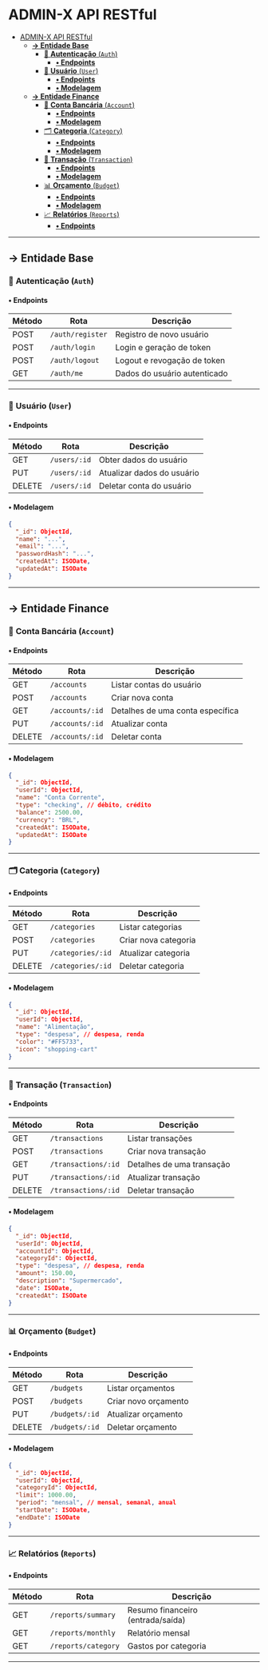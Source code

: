 # ADMIN-X API RESTful

- [ADMIN-X API RESTful](#admin-x-api-restful)
  - [**-\> Entidade Base**](#--entidade-base)
    - [🔐 **Autenticação** (`Auth`)](#-autenticação-auth)
      - [**• Endpoints**](#-endpoints)
    - [👤 **Usuário** (`User`)](#-usuário-user)
      - [**• Endpoints**](#-endpoints-1)
      - [**• Modelagem**](#-modelagem)
  - [**-\> Entidade Finance**](#--entidade-finance)
    - [🏦 **Conta Bancária** (`Account`)](#-conta-bancária-account)
      - [**• Endpoints**](#-endpoints-2)
      - [**• Modelagem**](#-modelagem-1)
    - [🗂️ **Categoria** (`Category`)](#️-categoria-category)
      - [**• Endpoints**](#-endpoints-3)
      - [**• Modelagem**](#-modelagem-2)
    - [💸 **Transação** (`Transaction`)](#-transação-transaction)
      - [**• Endpoints**](#-endpoints-4)
      - [**• Modelagem**](#-modelagem-3)
    - [📊 **Orçamento** (`Budget`)](#-orçamento-budget)
      - [**• Endpoints**](#-endpoints-5)
      - [**• Modelagem**](#-modelagem-4)
    - [📈 **Relatórios** (`Reports`)](#-relatórios-reports)
      - [**• Endpoints**](#-endpoints-6)

---

## **-> Entidade Base**

### 🔐 **Autenticação** (`Auth`)

#### **• Endpoints**

| Método | Rota             | Descrição                    |
| ------ | ---------------- | ---------------------------- |
| POST   | `/auth/register` | Registro de novo usuário     |
| POST   | `/auth/login`    | Login e geração de token     |
| POST   | `/auth/logout`   | Logout e revogação de token  |
| GET    | `/auth/me`       | Dados do usuário autenticado |

---

### 👤 **Usuário** (`User`)

#### **• Endpoints**

| Método | Rota         | Descrição                  |
| ------ | ------------ | -------------------------- |
| GET    | `/users/:id` | Obter dados do usuário     |
| PUT    | `/users/:id` | Atualizar dados do usuário |
| DELETE | `/users/:id` | Deletar conta do usuário   |

#### **• Modelagem**

```json
{
  "_id": ObjectId,
  "name": "...",
  "email": "...",
  "passwordHash": "...",
  "createdAt": ISODate,
  "updatedAt": ISODate
}
```

---

## **-> Entidade Finance**

### 🏦 **Conta Bancária** (`Account`)

#### **• Endpoints**

| Método | Rota            | Descrição                        |
| ------ | --------------- | -------------------------------- |
| GET    | `/accounts`     | Listar contas do usuário         |
| POST   | `/accounts`     | Criar nova conta                 |
| GET    | `/accounts/:id` | Detalhes de uma conta específica |
| PUT    | `/accounts/:id` | Atualizar conta                  |
| DELETE | `/accounts/:id` | Deletar conta                    |

#### **• Modelagem**

```json
{
  "_id": ObjectId,
  "userId": ObjectId,
  "name": "Conta Corrente",
  "type": "checking", // débito, crédito
  "balance": 2500.00,
  "currency": "BRL",
  "createdAt": ISODate,
  "updatedAt": ISODate
}

```

---

### 🗂️ **Categoria** (`Category`)

#### **• Endpoints**

| Método | Rota              | Descrição            |
| ------ | ----------------- | -------------------- |
| GET    | `/categories`     | Listar categorias    |
| POST   | `/categories`     | Criar nova categoria |
| PUT    | `/categories/:id` | Atualizar categoria  |
| DELETE | `/categories/:id` | Deletar categoria    |

#### **• Modelagem**

```json
{
  "_id": ObjectId,
  "userId": ObjectId,
  "name": "Alimentação",
  "type": "despesa", // despesa, renda
  "color": "#FF5733",
  "icon": "shopping-cart"
}
```

---

### 💸 **Transação** (`Transaction`)

#### **• Endpoints**

| Método | Rota                | Descrição                 |
| ------ | ------------------- | ------------------------- |
| GET    | `/transactions`     | Listar transações         |
| POST   | `/transactions`     | Criar nova transação      |
| GET    | `/transactions/:id` | Detalhes de uma transação |
| PUT    | `/transactions/:id` | Atualizar transação       |
| DELETE | `/transactions/:id` | Deletar transação         |

#### **• Modelagem**

```json
{
  "_id": ObjectId,
  "userId": ObjectId,
  "accountId": ObjectId,
  "categoryId": ObjectId,
  "type": "despesa", // despesa, renda
  "amount": 150.00,
  "description": "Supermercado",
  "date": ISODate,
  "createdAt": ISODate
}

```

---

### 📊 **Orçamento** (`Budget`)

#### **• Endpoints**

| Método | Rota           | Descrição            |
| ------ | -------------- | -------------------- |
| GET    | `/budgets`     | Listar orçamentos    |
| POST   | `/budgets`     | Criar novo orçamento |
| PUT    | `/budgets/:id` | Atualizar orçamento  |
| DELETE | `/budgets/:id` | Deletar orçamento    |

#### **• Modelagem**

```json
{
  "_id": ObjectId,
  "userId": ObjectId,
  "categoryId": ObjectId,
  "limit": 1000.00,
  "period": "mensal", // mensal, semanal, anual
  "startDate": ISODate,
  "endDate": ISODate
}
```

---

### 📈 **Relatórios** (`Reports`)

#### **• Endpoints**

| Método | Rota                | Descrição                         |
| ------ | ------------------- | --------------------------------- |
| GET    | `/reports/summary`  | Resumo financeiro (entrada/saída) |
| GET    | `/reports/monthly`  | Relatório mensal                  |
| GET    | `/reports/category` | Gastos por categoria              |

---
